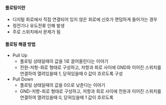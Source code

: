 #### 플로팅이란
- 디지털 회로에서 직접 연결되어 있지 않은 회로에 신호가 랜덤하게 들어가는 경우
- 정전기나 유도전류 인해 발생
- 주로 스위치에서 문제가 됨

#### 플로팅 해결 방법
- Pull Up
  - 플로팅 상태일때의 값을 1로 끌어올린다는 이야기
  - 전원-저항-회로 형태로 구성하고, 저항과 회로 사이에 GND와 이어진 스위치를 연결하여 열려있을때 1, 닫혀있을때 0 값이 흐르도록 구성
- Pull Down
  - 플로팅 상태일때의 값을 0으로 낮춘다는 이야기
  - GND-저항-회로 형태로 구성하고, 저항과 회로 사이에 전원과 이어진 스위치를 연결하여 열려있을때 0, 닫혀있을때 1 값이 흐르도록 
